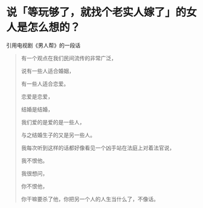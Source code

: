 # 说「等玩够了，就找个老实人嫁了」的女人是怎么想的？

引用电视剧《男人帮》的一段话  

> 有一个观点在我们民间流传的非常广泛，
> 
> 说有一些人适合婚姻，
> 
> 有一些人适合恋爱。
> 
> 恋爱是恋爱，
> 
> 结婚是结婚，
> 
> 我们爱的是爱的是一些人，
> 
> 与之结婚生子的又是另一些人。
> 
> 我每次听到这样的话都好像看见一个凶手站在法庭上对着法官说，
> 
> 我不恨他。
> 
> 我很想问，
> 
> 你不恨他，
> 
> 你干嘛要杀了他，你把另一个人的人生当什么了，不像话。